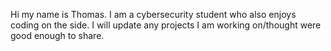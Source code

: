 Hi my name is Thomas. I am a cybersecurity student who also enjoys coding on the side. I will update any projects I am working on/thought were good enough to share. 

<!---
thegatesofthomas/thegatesofthomas is a ✨ special ✨ repository because its `README.md` (this file) appears on your GitHub profile.
You can click the Preview link to take a look at your changes.
--->
